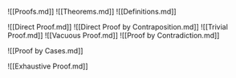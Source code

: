 ![[Proofs.md]]
![[Theorems.md]]
![[Definitions.md]]

![[Direct Proof.md]]
![[Direct Proof by Contraposition.md]]
![[Trivial Proof.md]]
![[Vacuous Proof.md]]
![[Proof by Contradiction.md]]

![[Proof by Cases.md]]

![[Exhaustive Proof.md]]
